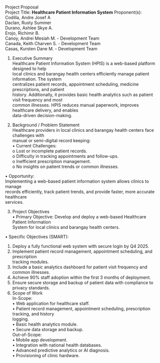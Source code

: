Project Proposal  
Project Title: **Healthcare Patient Information System**
Proponent(s):  
Codilla, Andre Josef A  
Daclan, Rusty Summer  
Durano, Ashlee Skye A.  
Erojo, Richimir B.  
Canoy, Andrei Mesiah M. - Development Team  
Canada, Keith Charven S. - Development Team  
Casas, Kursten Dane M. - Development Team  
  
1. Executive Summary  
Healthcare Patient Information System (HPIS) is a web-based platform designed to help  
local clinics and barangay health centers efficiently manage patient information. The system  
centralizes patient records, appointment scheduling, medicine prescriptions, and patient  
history. Additionally, it provides basic health analytics such as patient visit frequency and most  
common illnesses. HPIS reduces manual paperwork, improves healthcare delivery, and enables  
data-driven decision-making.
  
3. Background / Problem Statement  
Healthcare providers in local clinics and barangay health centers face challenges with  
manual or semi-digital record keeping:  
• Current Challenges:  
o Lost or incomplete patient records.  
o Difficulty in tracking appointments and follow-ups.  
o Inefficient prescription management.  
o No insights on patient trends or common illnesses.  
  
• Opportunity:  
 Implementing a web-based patient information system allows clinics to manage  
records efficiently, track patient trends, and provide faster, more accurate healthcare  
services.  
  
3. Project Objectives  
• Primary Objective: Develop and deploy a web-based Healthcare Patient Information  
System for local clinics and barangay health centers.
  
 • Specific Objectives (SMART):  
 1. Deploy a fully functional web system with secure login by Q4 2025.  
 2. Implement patient record management, appointment scheduling, and prescription  
 tracking modules.  
 3. Include a basic analytics dashboard for patient visit frequency and common illnesses.  
 4. Achieve 90% staff adoption within the first 3 months of deployment.  
 5. Ensure secure storage and backup of patient data with compliance to privacy standards.  
4. Scope of Work  
In-Scope:  
• Web application for healthcare staff.  
• Patient record management, appointment scheduling, prescription tracking, and history  
logging.  
• Basic health analytics module.  
• Secure data storage and backup.  
Out-of-Scope:  
• Mobile app development.  
• Integration with national health databases.  
• Advanced predictive analytics or AI diagnosis.  
• Provisioning of clinic hardware.  
